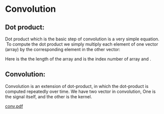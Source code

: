 # Convolution

## Dot product:
Dot product which is the basic step of convolution is a very simple equation.  To compute the dot product we simply multiply each element of one vector (array) by the corresponding element in the other vector:

Here  is the the length of the array and  is the index number of array  and .
## Convolution:
Convolution is an extension of dot-product, in which the dot-product is computed repeatedly over time. We have two vector in convolution, One is the signal itself, and the other is the kernel.

[conv.pdf](https://github.com/nosratullah/fourier-transform-filtering/files/4180550/conv.pdf)
